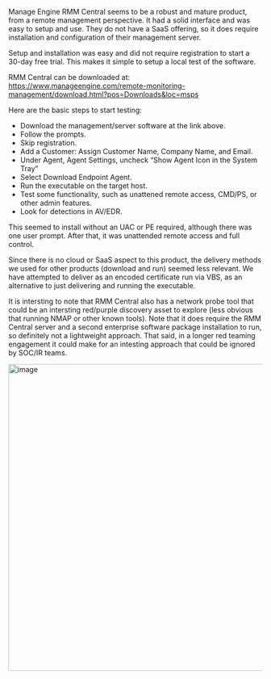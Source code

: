 Manage Engine RMM Central seems to be a robust and mature product, from a remote management perspective. It had a solid interface and was easy to setup and use. They do not have a SaaS offering, so it does require installation and configuration of their management server. 

Setup and installation was easy and did not require registration to start a 30-day free trial. This makes it simple to setup a local test of the software.  

RMM Central can be downloaded at: https://www.manageengine.com/remote-monitoring-management/download.html?pos=Downloads&loc=msps

Here are the basic steps to start testing:
 - Download the management/server software at the link above.
 - Follow the prompts.
 - Skip registration.
 - Add a Customer: Assign Customer Name, Company Name, and Email.
 - Under Agent, Agent Settings, uncheck “Show Agent Icon in the System Tray”
 - Select Download Endpoint Agent.
 - Run the executable on the target host.
 - Test some functionality, such as unattened remote access, CMD/PS, or other admin features.
 - Look for detections in AV/EDR.  

This seemed to install without an UAC or PE required, although there was one user prompt. After that, it was unattended remote access and full control.  

Since there is no cloud or SaaS aspect to this product, the delivery methods we used for other products (download and run) seemed less relevant. We have attempted to deliver as an encoded certificate run via VBS, as an alternative to just delivering and running the executable.   

It is intersting to note that RMM Central also has a network probe tool that could be an intersting red/purple discovery asset to explore (less obvious that running NMAP or other known tools). Note that it does require the RMM Central server and a second enterprise software package installation to run, so definitely not a lightweight approach. That said, in a longer red teaming engagement it could make for an intesting approach that could be ignored by SOC/IR teams.  


<img width="995" height="608" alt="image" src="https://github.com/user-attachments/assets/01f340db-b78d-4246-8b73-4983744f9798" />
